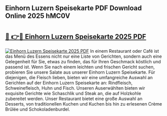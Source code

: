 ## Einhorn Luzern Speisekarte PDF Download Online 2025 hMC0V

# <h2><a href="http://gc8mhb.nevu.top/?p=Einhorn+Luzern+Speisekarte">🔗 👉🔴 Einhorn Luzern Speisekarte 2025 PDF</a></h2>

[![Einhorn Luzern Speisekarte 2025 PDF](https://i.imgur.com/dBaPXMq.png)](http://gc8mhb.nevu.top/?p=Einhorn+Luzern+Speisekarte)
In einem Restaurant oder Café ist das Menü des Essens nicht nur eine Liste von Gerichten, sondern auch eine Gelegenheit für Sie, etwas zu finden, das für Ihren Geschmack köstlich und passend ist. Wenn Sie nach einem leichten und frischen Gericht suchen, probieren Sie unsere Salate aus unserer Einhorn Luzern Speisekarte. Für diejenigen, die Fleisch lieben, bieten wir eine umfangreiche Auswahl an Gerichten auf der Einhorn Luzern Speisekarte an: Rindfleisch, Schweinefleisch, Huhn und Fisch. Unseren Auserwählten bieten wir exquisite Gerichte wie Schaschlik und Steak an, die auf Holzkohle zubereitet werden. Unser Restaurant bietet eine große Auswahl an Desserts, von traditionellen Kuchen und Kuchen bis hin zu erlesenen Crème Brûlée und Schokoladenburdel.
